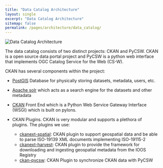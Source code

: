 ```yaml
---
title: "Data Catalog Architecture"
layout: single
excerpt: "Data Catalog Architecture"
sitemap: false
permalink: /pages/architecture/data_catalog/
---
```


![Data Catalog Architecture](/catalog/images/data-catalog-architecture.png)

The data catalog consists of two distinct projects: CKAN and PyCSW. CKAN is a
open source data portal project and PyCSW is a python web interface that
implements OGC Catalog Service for the Web (CS-W).

CKAN has several components within the project:

 - [PostGIS](http://postgis.net/) Database for physically storing datasets, metadata, users, etc.
 - [Apache solr](https://lucene.apache.org/solr/) which acts as a search engine for the datasets and other metadata
 - [CKAN](https://ckan.org/) Front End which is a Python Web Service Gateway Interface (WSGI) which
   is built on pylons.
 - CKAN Plugins. CKAN is very modular and supports a plethora of plugins. The
   plugins we use:

   - [ckanext-spatial](https://ckanext-spatial.readthedocs.io/en/latest/): CKAN
     plugin to support geospatial data and be able to
     parse ISO-19139 XML documents implementing ISO-19115-2
   - [ckanext-harvest](https://github.com/ckan/ckanext-harvest): CKAN plugin to
     provide the framework for downloading
     and ingesting geospatial metadata from the IOOS Registry
   - [ckan-pycsw](http://docs.ckan.org/projects/ckanext-spatial/en/latest/csw.html):
     CKAN Plugin to synchronize CKAN data with PyCSW


